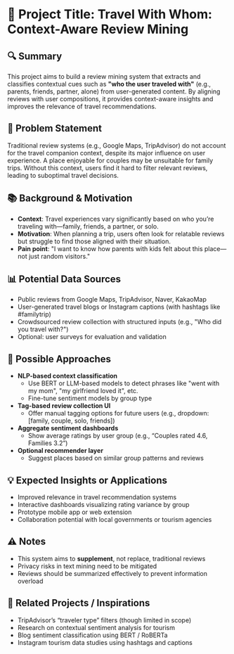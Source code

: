 # 🧠 Project Title: **Travel With Whom: Context-Aware Review Mining**

## 🔍 Summary  
This project aims to build a review mining system that extracts and classifies contextual cues such as **"who the user traveled with"** (e.g., parents, friends, partner, alone) from user-generated content. By aligning reviews with user compositions, it provides context-aware insights and improves the relevance of travel recommendations.

## 🎯 Problem Statement  
Traditional review systems (e.g., Google Maps, TripAdvisor) do not account for the travel companion context, despite its major influence on user experience. A place enjoyable for couples may be unsuitable for family trips. Without this context, users find it hard to filter relevant reviews, leading to suboptimal travel decisions.

## 📚 Background & Motivation  
- **Context**: Travel experiences vary significantly based on who you’re traveling with—family, friends, a partner, or solo.  
- **Motivation**: When planning a trip, users often look for relatable reviews but struggle to find those aligned with their situation.  
- **Pain point**: "I want to know how parents with kids felt about this place—not just random visitors."

## 📊 Potential Data Sources  
- Public reviews from Google Maps, TripAdvisor, Naver, KakaoMap  
- User-generated travel blogs or Instagram captions (with hashtags like #familytrip)  
- Crowdsourced review collection with structured inputs (e.g., "Who did you travel with?")  
- Optional: user surveys for evaluation and validation

## 🧪 Possible Approaches  
- **NLP-based context classification**  
  - Use BERT or LLM-based models to detect phrases like "went with my mom", "my girlfriend loved it", etc.  
  - Fine-tune sentiment models by group type  
- **Tag-based review collection UI**  
  - Offer manual tagging options for future users (e.g., dropdown: [family, couple, solo, friends])  
- **Aggregate sentiment dashboards**  
  - Show average ratings by user group (e.g., “Couples rated 4.6, Families 3.2”)  
- **Optional recommender layer**  
  - Suggest places based on similar group patterns and reviews

## 💡 Expected Insights or Applications  
- Improved relevance in travel recommendation systems  
- Interactive dashboards visualizing rating variance by group  
- Prototype mobile app or web extension  
- Collaboration potential with local governments or tourism agencies

## ⚠️ Notes  
- This system aims to **supplement**, not replace, traditional reviews  
- Privacy risks in text mining need to be mitigated  
- Reviews should be summarized effectively to prevent information overload

## 🔗 Related Projects / Inspirations  
- TripAdvisor’s “traveler type” filters (though limited in scope)  
- Research on contextual sentiment analysis for tourism  
- Blog sentiment classification using BERT / RoBERTa  
- Instagram tourism data studies using hashtags and captions

